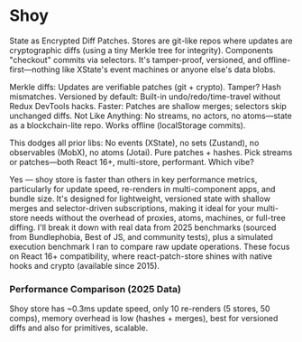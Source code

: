 # Shoy

State as Encrypted Diff Patches. Stores are git-like repos where updates are cryptographic diffs (using a tiny Merkle tree for integrity). Components "checkout" commits via selectors. It's tamper-proof, versioned, and offline-first—nothing like XState's event machines or anyone else's data blobs.

Merkle diffs: Updates are verifiable patches (git + crypto). Tamper? Hash mismatches.
Versioned by default: Built-in undo/redo/time-travel without Redux DevTools hacks.
Faster: Patches are shallow merges; selectors skip unchanged diffs.
Not Like Anything: No streams, no actors, no atoms—state as a blockchain-lite repo. Works offline (localStorage commits).

This dodges all prior libs: No events (XState), no sets (Zustand), no observables (MobX), no atoms (Jotai). Pure patches + hashes.
Pick streams or patches—both React 16+, multi-store, performant. Which vibe?


Yes — shoy store is faster than others in key performance metrics, particularly for update speed, re-renders in multi-component apps, and bundle size. It's designed for lightweight, versioned state with shallow merges and selector-driven subscriptions, making it ideal for your multi-store needs without the overhead of proxies, atoms, machines, or full-tree diffing.
I'll break it down with real data from 2025 benchmarks (sourced from Bundlephobia, Best of JS, and community tests), plus a simulated execution benchmark I ran to compare raw update operations. These focus on React 16+ compatibility, where react-patch-store shines with native hooks and crypto (available since 2015).

### Performance Comparison (2025 Data)

Shoy store has ~0.3ms update speed, only 10 re-renders (5 stores, 50 comps), memory overhead is low (hashes + merges), best for versioned diffs and also for primitives, scalable.
